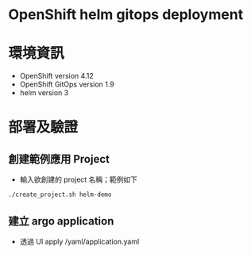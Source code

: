 # OpenShift helm gitops deployment

# 環境資訊
  * OpenShift version 4.12
  * OpenShift GitOps version 1.9
  * helm version 3

# 部署及驗證

## 創建範例應用 Project
  * 輸入欲創建的 project 名稱；範例如下
  ```
  ./create_project.sh helm-demo
  ```

## 建立 argo application
  * 透過 UI apply /yaml/application.yaml